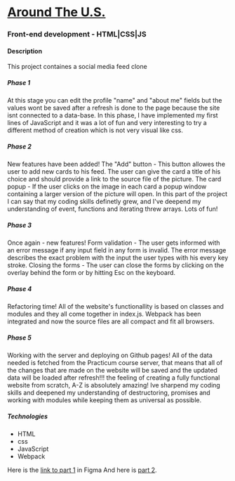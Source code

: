 # [Around The U.S.](https://rivershertz.github.io/web_project_4/)
### Front-end development - HTML|CSS|JS

#### Description
This project containes a social media feed clone
##### Phase 1
At this stage you can edit the profile "name" and "about me" fields but the values wont be saved after a refresh is done to the page because the site isnt connected to a data-base. In this phase, I have implemented my first lines of JavaScript and it was a lot of fun and very interesting to try a different method of creation which is not very visual like css.

##### Phase 2
New features have been added!
The "Add" button - This button allowes the user to add new cards to his feed. The user can give the card a title of his choice and should provide a link to the source file of the picture.
The card popup - If the user clicks on the image in each card a popup window containing a larger version of the picture will open.
In this part of the project I can say that my coding skills definetly grew, and I've deepend my understanding of event, functions and iterating threw arrays.
Lots of fun!

##### Phase 3
Once again - new features!
Form validation - The user gets informed with an error message if any input field in any form is invalid. The error message describes the exact problem with the input the user types with his every key stroke.
Closing the forms - The user can close the forms by clicking on the overlay behind the form or by hitting Esc on the keyboard.

##### Phase 4
Refactoring time!
All of the website's functionallity is based on classes and modules and they all come together in index.js.
Webpack has been integrated and now the source files are all compact and fit all browsers.

##### Phase 5
Working with the server and deploying on Github pages!
All of the data needed is fetched from the Practicum course server, that means that all of the changes that are made on the website will be saved and the updated data will be loaded after refresh!!! the feeling of creating a fully functional website from scratch, A-Z is absolutely amazing!
Ive sharpend my coding skills and deepened my understanding of destructoring, promises and working with modules while keeping them as universal as possible.

##### Technologies
* HTML
* css
* JavaScript
* Webpack

Here is the [link to part 1](https://www.figma.com/file/SurN1jaeEQIhuZEDMhmWWf/Sprint-4-Around-The-U.S.-desktop-mobile?node-id=0%3A1) in Figma
And here is [part 2](https://www.figma.com/file/m79HxYeZpOXRw0Tz2eZGOV/Sprint-5%3A-Around-The-U.S.-%7C-desktop-%2B-mobile?node-id=1%3A398).

